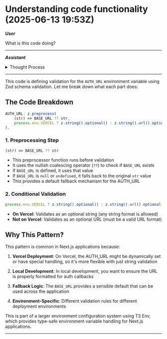 <!-- Generated by SpecStory -->

# Understanding code functionality (2025-06-13 19:53Z)

_**User**_

What is this code doing?

---

_**Assistant**_

<think><details><summary>Thought Process</summary>The user is asking about a specific piece of code from the env.ts file, which appears to be highlighted in their selection. Let me analyze the specific code they've selected:

```typescript
AUTH_URL: z.preprocess(
    (str) => BASE_URL ?? str,
    process.env.VERCEL ? z.string().optional() : z.string().url().optional()
),
```

This is using Zod for environment variable validation with some preprocessing. Let me break down what this code is doing:

1. It's defining validation for the AUTH_URL environment variable
2. It uses z.preprocess() which allows you to transform the value before validation
3. The preprocessing function `(str) => BASE_URL ?? str` uses the nullish coalescing operator
4. There's conditional validation based on whether the app is running on Vercel

Let me explain each part in detail.</details></think>

---

This code is defining validation for the `AUTH_URL` environment variable using Zod schema validation. Let me break down what each part does:

## The Code Breakdown

```typescript
AUTH_URL: z.preprocess(
    (str) => BASE_URL ?? str,
    process.env.VERCEL ? z.string().optional() : z.string().url().optional()
),
```

### 1. **Preprocessing Step**
```typescript
(str) => BASE_URL ?? str
```
- This preprocessor function runs before validation
- It uses the nullish coalescing operator (`??`) to check if `BASE_URL` exists
- If `BASE_URL` is defined, it uses that value
- If `BASE_URL` is `null` or `undefined`, it falls back to the original `str` value
- This provides a default fallback mechanism for the AUTH_URL

### 2. **Conditional Validation**
```typescript
process.env.VERCEL ? z.string().optional() : z.string().url().optional()
```
- **On Vercel**: Validates as an optional string (any string format is allowed)
- **Not on Vercel**: Validates as an optional URL (must be a valid URL format)

## Why This Pattern?

This pattern is common in Next.js applications because:

1. **Vercel Deployment**: On Vercel, the AUTH_URL might be dynamically set or have special handling, so it's more flexible with just string validation

2. **Local Development**: In local development, you want to ensure the URL is properly formatted for auth callbacks

3. **Fallback Logic**: The `BASE_URL` provides a sensible default that can be used across the application

4. **Environment-Specific**: Different validation rules for different deployment environments

This is part of a larger environment configuration system using T3 Env, which provides type-safe environment variable handling for Next.js applications.

---

